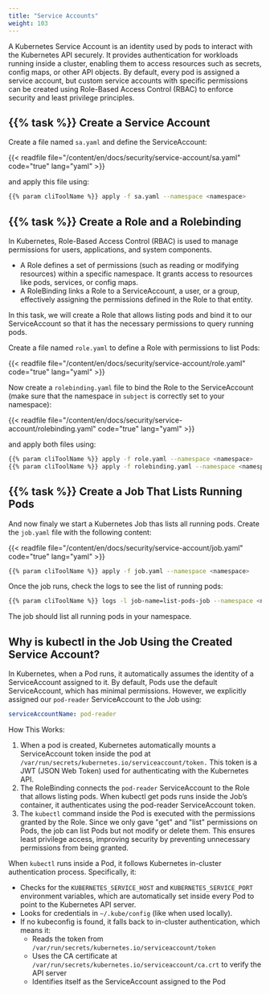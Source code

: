 ```yaml
---
title: "Service Accounts"
weight: 103
---
```


A Kubernetes Service Account is an identity used by pods to interact with the Kubernetes API securely. It provides authentication for workloads running inside a cluster, enabling them to access resources such as secrets, config maps, or other API objects. By default, every pod is assigned a service account, but custom service accounts with specific permissions can be created using Role-Based Access Control (RBAC) to enforce security and least privilege principles.


## {{% task %}} Create a Service Account

Create a file named `sa.yaml` and define the ServiceAccount:

{{< readfile file="/content/en/docs/security/service-account/sa.yaml" code="true" lang="yaml" >}}

and apply this file using:

```bash
{{% param cliToolName %}} apply -f sa.yaml --namespace <namespace>
```


## {{% task %}} Create a Role and a Rolebinding

In Kubernetes, Role-Based Access Control (RBAC) is used to manage permissions for users, applications, and system components.

* A Role defines a set of permissions (such as reading or modifying resources) within a specific namespace. It grants access to resources like pods, services, or config maps.
* A RoleBinding links a Role to a ServiceAccount, a user, or a group, effectively assigning the permissions defined in the Role to that entity.

In this task, we will create a Role that allows listing pods and bind it to our ServiceAccount so that it has the necessary permissions to query running pods.

Create a file named `role.yaml` to define a Role with permissions to list Pods:

{{< readfile file="/content/en/docs/security/service-account/role.yaml" code="true" lang="yaml" >}}

Now create a `rolebinding.yaml` file to bind the Role to the ServiceAccount (make sure that the namespace in `subject` is correctly set to your namespace):

{{< readfile file="/content/en/docs/security/service-account/rolebinding.yaml" code="true" lang="yaml" >}}

and apply both files using:

```bash
{{% param cliToolName %}} apply -f role.yaml --namespace <namespace>
{{% param cliToolName %}} apply -f rolebinding.yaml --namespace <namespace>
```


## {{% task %}} Create a Job That Lists Running Pods

And now finaly we start a Kubernetes Job thas lists all running pods. Create the `job.yaml` file with the following content:

{{< readfile file="/content/en/docs/security/service-account/job.yaml" code="true" lang="yaml" >}}


```bash
{{% param cliToolName %}} apply -f job.yaml --namespace <namespace>
```

Once the job runs, check the logs to see the list of running pods:

```bash
{{% param cliToolName %}} logs -l job-name=list-pods-job --namespace <namespace>
```

The job should list all running pods in your namespace.


## Why is kubectl in the Job Using the Created Service Account?

In Kubernetes, when a Pod runs, it automatically assumes the identity of a ServiceAccount assigned to it. By default, Pods use the default ServiceAccount, which has minimal permissions. However, we explicitly assigned our `pod-reader` ServiceAccount to the Job using:

```yaml
serviceAccountName: pod-reader
```
How This Works:

1. When a pod is created, Kubernetes automatically mounts a ServiceAccount token inside the pod at `/var/run/secrets/kubernetes.io/serviceaccount/token.` This token is a JWT (JSON Web Token) used for authenticating with the Kubernetes API.
2. The RoleBinding connects the `pod-reader` ServiceAccount to the Role that allows listing pods.
When kubectl get pods runs inside the Job’s container, it authenticates using the pod-reader ServiceAccount token.
3. The `kubectl` command inside the Pod is executed with the permissions granted by the Role.
Since we only gave "get" and "list" permissions on Pods, the job can list Pods but not modify or delete them.
This ensures least privilege access, improving security by preventing unnecessary permissions from being granted.

When `kubectl` runs inside a Pod, it follows Kubernetes in-cluster authentication process. Specifically, it:

* Checks for the `KUBERNETES_SERVICE_HOST` and `KUBERNETES_SERVICE_PORT` environment variables, which are automatically set inside every Pod to point to the Kubernetes API server.
* Looks for credentials in `~/.kube/config` (like when used locally).
* If no kubeconfig is found, it falls back to in-cluster authentication, which means it:
  * Reads the token from `/var/run/secrets/kubernetes.io/serviceaccount/token`
  * Uses the CA certificate at `/var/run/secrets/kubernetes.io/serviceaccount/ca.crt` to verify the API server
  * Identifies itself as the ServiceAccount assigned to the Pod
